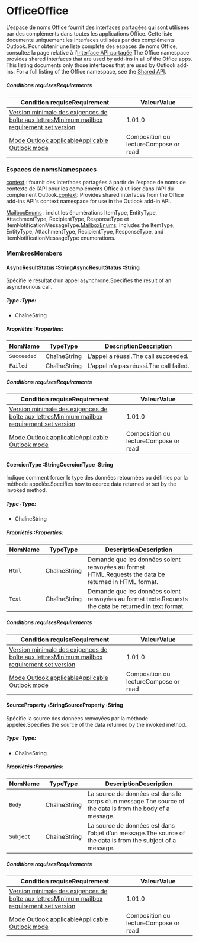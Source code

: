  

# <a name="office"></a><span data-ttu-id="ff83e-101">Office</span><span class="sxs-lookup"><span data-stu-id="ff83e-101">Office</span></span>

<span data-ttu-id="ff83e-p101">L’espace de noms Office fournit des interfaces partagées qui sont utilisées par des compléments dans toutes les applications Office. Cette liste documente uniquement les interfaces utilisées par des compléments Outlook. Pour obtenir une liste complète des espaces de noms Office, consultez la page relative à l’[Interface API partagée](/javascript/api/office).</span><span class="sxs-lookup"><span data-stu-id="ff83e-p101">The Office namespace provides shared interfaces that are used by add-ins in all of the Office apps. This listing documents only those interfaces that are used by Outlook add-ins. For a full listing of the Office namespace, see the [Shared API](/javascript/api/office).</span></span>

##### <a name="requirements"></a><span data-ttu-id="ff83e-104">Conditions requises</span><span class="sxs-lookup"><span data-stu-id="ff83e-104">Requirements</span></span>

|<span data-ttu-id="ff83e-105">Condition requise</span><span class="sxs-lookup"><span data-stu-id="ff83e-105">Requirement</span></span>| <span data-ttu-id="ff83e-106">Valeur</span><span class="sxs-lookup"><span data-stu-id="ff83e-106">Value</span></span>|
|---|---|
|[<span data-ttu-id="ff83e-107">Version minimale des exigences de boîte aux lettres</span><span class="sxs-lookup"><span data-stu-id="ff83e-107">Minimum mailbox requirement set version</span></span>](/office/dev/add-ins/reference/requirement-sets/outlook-api-requirement-sets)| <span data-ttu-id="ff83e-108">1.0</span><span class="sxs-lookup"><span data-stu-id="ff83e-108">1.0</span></span>|
|[<span data-ttu-id="ff83e-109">Mode Outlook applicable</span><span class="sxs-lookup"><span data-stu-id="ff83e-109">Applicable Outlook mode</span></span>](https://docs.microsoft.com/outlook/add-ins/#extension-points)| <span data-ttu-id="ff83e-110">Composition ou lecture</span><span class="sxs-lookup"><span data-stu-id="ff83e-110">Compose or read</span></span>|

### <a name="namespaces"></a><span data-ttu-id="ff83e-111">Espaces de noms</span><span class="sxs-lookup"><span data-stu-id="ff83e-111">Namespaces</span></span>

<span data-ttu-id="ff83e-112">[context](office.context.md) : fournit des interfaces partagées à partir de l’espace de noms de contexte de l’API pour les compléments Office à utiliser dans l’API du complément Outlook.</span><span class="sxs-lookup"><span data-stu-id="ff83e-112">[context](office.context.md): Provides shared interfaces from the Office add-ins API's context namespace for use in the Outlook add-in API.</span></span>

<span data-ttu-id="ff83e-113">[MailboxEnums](/javascript/api/outlook/office.mailboxenums.attachmenttype) : inclut les énumérations ItemType, EntityType, AttachmentType, RecipientType, ResponseType et ItemNotificationMessageType.</span><span class="sxs-lookup"><span data-stu-id="ff83e-113">[MailboxEnums](/javascript/api/outlook/office.mailboxenums.attachmenttype): Includes the ItemType, EntityType, AttachmentType, RecipientType, ResponseType, and ItemNotificationMessageType enumerations.</span></span>

### <a name="members"></a><span data-ttu-id="ff83e-114">Membres</span><span class="sxs-lookup"><span data-stu-id="ff83e-114">Members</span></span>

####  <a name="asyncresultstatus-string"></a><span data-ttu-id="ff83e-115">AsyncResultStatus :String</span><span class="sxs-lookup"><span data-stu-id="ff83e-115">AsyncResultStatus :String</span></span>

<span data-ttu-id="ff83e-116">Spécifie le résultat d’un appel asynchrone.</span><span class="sxs-lookup"><span data-stu-id="ff83e-116">Specifies the result of an asynchronous call.</span></span>

##### <a name="type"></a><span data-ttu-id="ff83e-117">Type :</span><span class="sxs-lookup"><span data-stu-id="ff83e-117">Type:</span></span>

*   <span data-ttu-id="ff83e-118">Chaîne</span><span class="sxs-lookup"><span data-stu-id="ff83e-118">String</span></span>

##### <a name="properties"></a><span data-ttu-id="ff83e-119">Propriétés :</span><span class="sxs-lookup"><span data-stu-id="ff83e-119">Properties:</span></span>

|<span data-ttu-id="ff83e-120">Nom</span><span class="sxs-lookup"><span data-stu-id="ff83e-120">Name</span></span>| <span data-ttu-id="ff83e-121">Type</span><span class="sxs-lookup"><span data-stu-id="ff83e-121">Type</span></span>| <span data-ttu-id="ff83e-122">Description</span><span class="sxs-lookup"><span data-stu-id="ff83e-122">Description</span></span>|
|---|---|---|
|`Succeeded`| <span data-ttu-id="ff83e-123">Chaîne</span><span class="sxs-lookup"><span data-stu-id="ff83e-123">String</span></span>|<span data-ttu-id="ff83e-124">L’appel a réussi.</span><span class="sxs-lookup"><span data-stu-id="ff83e-124">The call succeeded.</span></span>|
|`Failed`| <span data-ttu-id="ff83e-125">Chaîne</span><span class="sxs-lookup"><span data-stu-id="ff83e-125">String</span></span>|<span data-ttu-id="ff83e-126">L’appel n’a pas réussi.</span><span class="sxs-lookup"><span data-stu-id="ff83e-126">The call failed.</span></span>|

##### <a name="requirements"></a><span data-ttu-id="ff83e-127">Conditions requises</span><span class="sxs-lookup"><span data-stu-id="ff83e-127">Requirements</span></span>

|<span data-ttu-id="ff83e-128">Condition requise</span><span class="sxs-lookup"><span data-stu-id="ff83e-128">Requirement</span></span>| <span data-ttu-id="ff83e-129">Valeur</span><span class="sxs-lookup"><span data-stu-id="ff83e-129">Value</span></span>|
|---|---|
|[<span data-ttu-id="ff83e-130">Version minimale des exigences de boîte aux lettres</span><span class="sxs-lookup"><span data-stu-id="ff83e-130">Minimum mailbox requirement set version</span></span>](/office/dev/add-ins/reference/requirement-sets/outlook-api-requirement-sets)| <span data-ttu-id="ff83e-131">1.0</span><span class="sxs-lookup"><span data-stu-id="ff83e-131">1.0</span></span>|
|[<span data-ttu-id="ff83e-132">Mode Outlook applicable</span><span class="sxs-lookup"><span data-stu-id="ff83e-132">Applicable Outlook mode</span></span>](https://docs.microsoft.com/outlook/add-ins/#extension-points)| <span data-ttu-id="ff83e-133">Composition ou lecture</span><span class="sxs-lookup"><span data-stu-id="ff83e-133">Compose or read</span></span>|
####  <a name="coerciontype-string"></a><span data-ttu-id="ff83e-134">CoercionType :String</span><span class="sxs-lookup"><span data-stu-id="ff83e-134">CoercionType :String</span></span>

<span data-ttu-id="ff83e-135">Indique comment forcer le type des données retournées ou définies par la méthode appelée.</span><span class="sxs-lookup"><span data-stu-id="ff83e-135">Specifies how to coerce data returned or set by the invoked method.</span></span>

##### <a name="type"></a><span data-ttu-id="ff83e-136">Type :</span><span class="sxs-lookup"><span data-stu-id="ff83e-136">Type:</span></span>

*   <span data-ttu-id="ff83e-137">Chaîne</span><span class="sxs-lookup"><span data-stu-id="ff83e-137">String</span></span>

##### <a name="properties"></a><span data-ttu-id="ff83e-138">Propriétés :</span><span class="sxs-lookup"><span data-stu-id="ff83e-138">Properties:</span></span>

|<span data-ttu-id="ff83e-139">Nom</span><span class="sxs-lookup"><span data-stu-id="ff83e-139">Name</span></span>| <span data-ttu-id="ff83e-140">Type</span><span class="sxs-lookup"><span data-stu-id="ff83e-140">Type</span></span>| <span data-ttu-id="ff83e-141">Description</span><span class="sxs-lookup"><span data-stu-id="ff83e-141">Description</span></span>|
|---|---|---|
|`Html`| <span data-ttu-id="ff83e-142">Chaîne</span><span class="sxs-lookup"><span data-stu-id="ff83e-142">String</span></span>|<span data-ttu-id="ff83e-143">Demande que les données soient renvoyées au format HTML.</span><span class="sxs-lookup"><span data-stu-id="ff83e-143">Requests the data be returned in HTML format.</span></span>|
|`Text`| <span data-ttu-id="ff83e-144">Chaîne</span><span class="sxs-lookup"><span data-stu-id="ff83e-144">String</span></span>|<span data-ttu-id="ff83e-145">Demande que les données soient renvoyées au format texte.</span><span class="sxs-lookup"><span data-stu-id="ff83e-145">Requests the data be returned in text format.</span></span>|

##### <a name="requirements"></a><span data-ttu-id="ff83e-146">Conditions requises</span><span class="sxs-lookup"><span data-stu-id="ff83e-146">Requirements</span></span>

|<span data-ttu-id="ff83e-147">Condition requise</span><span class="sxs-lookup"><span data-stu-id="ff83e-147">Requirement</span></span>| <span data-ttu-id="ff83e-148">Valeur</span><span class="sxs-lookup"><span data-stu-id="ff83e-148">Value</span></span>|
|---|---|
|[<span data-ttu-id="ff83e-149">Version minimale des exigences de boîte aux lettres</span><span class="sxs-lookup"><span data-stu-id="ff83e-149">Minimum mailbox requirement set version</span></span>](/office/dev/add-ins/reference/requirement-sets/outlook-api-requirement-sets)| <span data-ttu-id="ff83e-150">1.0</span><span class="sxs-lookup"><span data-stu-id="ff83e-150">1.0</span></span>|
|[<span data-ttu-id="ff83e-151">Mode Outlook applicable</span><span class="sxs-lookup"><span data-stu-id="ff83e-151">Applicable Outlook mode</span></span>](https://docs.microsoft.com/outlook/add-ins/#extension-points)| <span data-ttu-id="ff83e-152">Composition ou lecture</span><span class="sxs-lookup"><span data-stu-id="ff83e-152">Compose or read</span></span>|
####  <a name="sourceproperty-string"></a><span data-ttu-id="ff83e-153">SourceProperty :String</span><span class="sxs-lookup"><span data-stu-id="ff83e-153">SourceProperty :String</span></span>

<span data-ttu-id="ff83e-154">Spécifie la source des données renvoyées par la méthode appelée.</span><span class="sxs-lookup"><span data-stu-id="ff83e-154">Specifies the source of the data returned by the invoked method.</span></span>

##### <a name="type"></a><span data-ttu-id="ff83e-155">Type :</span><span class="sxs-lookup"><span data-stu-id="ff83e-155">Type:</span></span>

*   <span data-ttu-id="ff83e-156">Chaîne</span><span class="sxs-lookup"><span data-stu-id="ff83e-156">String</span></span>

##### <a name="properties"></a><span data-ttu-id="ff83e-157">Propriétés :</span><span class="sxs-lookup"><span data-stu-id="ff83e-157">Properties:</span></span>

|<span data-ttu-id="ff83e-158">Nom</span><span class="sxs-lookup"><span data-stu-id="ff83e-158">Name</span></span>| <span data-ttu-id="ff83e-159">Type</span><span class="sxs-lookup"><span data-stu-id="ff83e-159">Type</span></span>| <span data-ttu-id="ff83e-160">Description</span><span class="sxs-lookup"><span data-stu-id="ff83e-160">Description</span></span>|
|---|---|---|
|`Body`| <span data-ttu-id="ff83e-161">Chaîne</span><span class="sxs-lookup"><span data-stu-id="ff83e-161">String</span></span>|<span data-ttu-id="ff83e-162">La source de données est dans le corps d’un message.</span><span class="sxs-lookup"><span data-stu-id="ff83e-162">The source of the data is from the body of a message.</span></span>|
|`Subject`| <span data-ttu-id="ff83e-163">Chaîne</span><span class="sxs-lookup"><span data-stu-id="ff83e-163">String</span></span>|<span data-ttu-id="ff83e-164">La source de données est dans l’objet d’un message.</span><span class="sxs-lookup"><span data-stu-id="ff83e-164">The source of the data is from the subject of a message.</span></span>|

##### <a name="requirements"></a><span data-ttu-id="ff83e-165">Conditions requises</span><span class="sxs-lookup"><span data-stu-id="ff83e-165">Requirements</span></span>

|<span data-ttu-id="ff83e-166">Condition requise</span><span class="sxs-lookup"><span data-stu-id="ff83e-166">Requirement</span></span>| <span data-ttu-id="ff83e-167">Valeur</span><span class="sxs-lookup"><span data-stu-id="ff83e-167">Value</span></span>|
|---|---|
|[<span data-ttu-id="ff83e-168">Version minimale des exigences de boîte aux lettres</span><span class="sxs-lookup"><span data-stu-id="ff83e-168">Minimum mailbox requirement set version</span></span>](/office/dev/add-ins/reference/requirement-sets/outlook-api-requirement-sets)| <span data-ttu-id="ff83e-169">1.0</span><span class="sxs-lookup"><span data-stu-id="ff83e-169">1.0</span></span>|
|[<span data-ttu-id="ff83e-170">Mode Outlook applicable</span><span class="sxs-lookup"><span data-stu-id="ff83e-170">Applicable Outlook mode</span></span>](https://docs.microsoft.com/outlook/add-ins/#extension-points)| <span data-ttu-id="ff83e-171">Composition ou lecture</span><span class="sxs-lookup"><span data-stu-id="ff83e-171">Compose or read</span></span>|